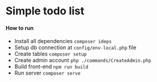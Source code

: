 # Simple todo list

#### How to run
* Install all dependencies `composer ideps`
* Setup db connection at `config/env-local.php` file
* Create tables `composer setup`
* Create admin account `php ./commands/CreateAdmin.php`
* Build front-end `npm run build`
* Run server `composer serve`
